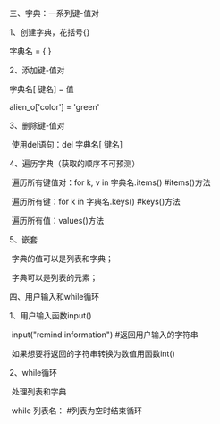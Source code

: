 三、字典：一系列键-值对

1、创建字典，花括号{}

字典名 = { }

2、添加键-值对

字典名[ 键名] = 值

alien_o['color'] = 'green'

3、删除键-值对

​	使用del语句：del 字典名[ 键名]

4、遍历字典（获取的顺序不可预测）

​	遍历所有键值对：for k, v in 字典名.items()		#items()方法

​	遍历所有键：for k in 字典名.keys()		#keys()方法

​	遍历所有值：values()方法

5、嵌套

​	字典的值可以是列表和字典；

​	字典可以是列表的元素；



四、用户输入和while循环

1、用户输入函数input()

​	input("remind information") #返回用户输入的字符串

​	如果想要将返回的字符串转换为数值用函数int()

2、while循环

​	处理列表和字典

​		while 列表名：   #列表为空时结束循环	